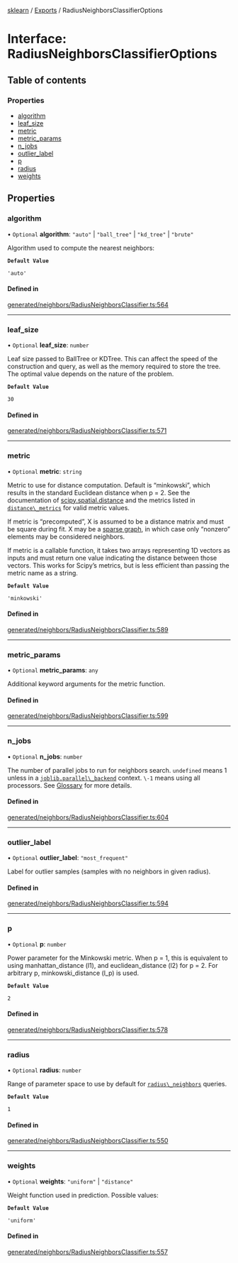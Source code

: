 [sklearn](../readme.md) / [Exports](../modules.md) / RadiusNeighborsClassifierOptions

# Interface: RadiusNeighborsClassifierOptions

## Table of contents

### Properties

- [algorithm](RadiusNeighborsClassifierOptions.md#algorithm)
- [leaf\_size](RadiusNeighborsClassifierOptions.md#leaf_size)
- [metric](RadiusNeighborsClassifierOptions.md#metric)
- [metric\_params](RadiusNeighborsClassifierOptions.md#metric_params)
- [n\_jobs](RadiusNeighborsClassifierOptions.md#n_jobs)
- [outlier\_label](RadiusNeighborsClassifierOptions.md#outlier_label)
- [p](RadiusNeighborsClassifierOptions.md#p)
- [radius](RadiusNeighborsClassifierOptions.md#radius)
- [weights](RadiusNeighborsClassifierOptions.md#weights)

## Properties

### algorithm

• `Optional` **algorithm**: ``"auto"`` \| ``"ball_tree"`` \| ``"kd_tree"`` \| ``"brute"``

Algorithm used to compute the nearest neighbors:

**`Default Value`**

`'auto'`

#### Defined in

[generated/neighbors/RadiusNeighborsClassifier.ts:564](https://github.com/transitive-bullshit/scikit-learn-ts/blob/367336a/packages/sklearn/src/generated/neighbors/RadiusNeighborsClassifier.ts#L564)

___

### leaf\_size

• `Optional` **leaf\_size**: `number`

Leaf size passed to BallTree or KDTree. This can affect the speed of the construction and query, as well as the memory required to store the tree. The optimal value depends on the nature of the problem.

**`Default Value`**

`30`

#### Defined in

[generated/neighbors/RadiusNeighborsClassifier.ts:571](https://github.com/transitive-bullshit/scikit-learn-ts/blob/367336a/packages/sklearn/src/generated/neighbors/RadiusNeighborsClassifier.ts#L571)

___

### metric

• `Optional` **metric**: `string`

Metric to use for distance computation. Default is “minkowski”, which results in the standard Euclidean distance when p = 2. See the documentation of [scipy.spatial.distance](https://docs.scipy.org/doc/scipy/reference/spatial.distance.html) and the metrics listed in [`distance\_metrics`](sklearn.metrics.pairwise.distance_metrics.html#sklearn.metrics.pairwise.distance_metrics "sklearn.metrics.pairwise.distance_metrics") for valid metric values.

If metric is “precomputed”, X is assumed to be a distance matrix and must be square during fit. X may be a [sparse graph](../../glossary.html#term-sparse-graph), in which case only “nonzero” elements may be considered neighbors.

If metric is a callable function, it takes two arrays representing 1D vectors as inputs and must return one value indicating the distance between those vectors. This works for Scipy’s metrics, but is less efficient than passing the metric name as a string.

**`Default Value`**

`'minkowski'`

#### Defined in

[generated/neighbors/RadiusNeighborsClassifier.ts:589](https://github.com/transitive-bullshit/scikit-learn-ts/blob/367336a/packages/sklearn/src/generated/neighbors/RadiusNeighborsClassifier.ts#L589)

___

### metric\_params

• `Optional` **metric\_params**: `any`

Additional keyword arguments for the metric function.

#### Defined in

[generated/neighbors/RadiusNeighborsClassifier.ts:599](https://github.com/transitive-bullshit/scikit-learn-ts/blob/367336a/packages/sklearn/src/generated/neighbors/RadiusNeighborsClassifier.ts#L599)

___

### n\_jobs

• `Optional` **n\_jobs**: `number`

The number of parallel jobs to run for neighbors search. `undefined` means 1 unless in a [`joblib.parallel\_backend`](https://joblib.readthedocs.io/en/latest/parallel.html#joblib.parallel_backend "(in joblib v1.3.0.dev0)") context. `\-1` means using all processors. See [Glossary](../../glossary.html#term-n_jobs) for more details.

#### Defined in

[generated/neighbors/RadiusNeighborsClassifier.ts:604](https://github.com/transitive-bullshit/scikit-learn-ts/blob/367336a/packages/sklearn/src/generated/neighbors/RadiusNeighborsClassifier.ts#L604)

___

### outlier\_label

• `Optional` **outlier\_label**: ``"most_frequent"``

Label for outlier samples (samples with no neighbors in given radius).

#### Defined in

[generated/neighbors/RadiusNeighborsClassifier.ts:594](https://github.com/transitive-bullshit/scikit-learn-ts/blob/367336a/packages/sklearn/src/generated/neighbors/RadiusNeighborsClassifier.ts#L594)

___

### p

• `Optional` **p**: `number`

Power parameter for the Minkowski metric. When p = 1, this is equivalent to using manhattan\_distance (l1), and euclidean\_distance (l2) for p = 2. For arbitrary p, minkowski\_distance (l\_p) is used.

**`Default Value`**

`2`

#### Defined in

[generated/neighbors/RadiusNeighborsClassifier.ts:578](https://github.com/transitive-bullshit/scikit-learn-ts/blob/367336a/packages/sklearn/src/generated/neighbors/RadiusNeighborsClassifier.ts#L578)

___

### radius

• `Optional` **radius**: `number`

Range of parameter space to use by default for [`radius\_neighbors`](#sklearn.neighbors.RadiusNeighborsClassifier.radius_neighbors "sklearn.neighbors.RadiusNeighborsClassifier.radius_neighbors") queries.

**`Default Value`**

`1`

#### Defined in

[generated/neighbors/RadiusNeighborsClassifier.ts:550](https://github.com/transitive-bullshit/scikit-learn-ts/blob/367336a/packages/sklearn/src/generated/neighbors/RadiusNeighborsClassifier.ts#L550)

___

### weights

• `Optional` **weights**: ``"uniform"`` \| ``"distance"``

Weight function used in prediction. Possible values:

**`Default Value`**

`'uniform'`

#### Defined in

[generated/neighbors/RadiusNeighborsClassifier.ts:557](https://github.com/transitive-bullshit/scikit-learn-ts/blob/367336a/packages/sklearn/src/generated/neighbors/RadiusNeighborsClassifier.ts#L557)
